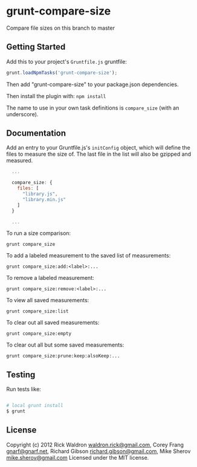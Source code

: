 # grunt-compare-size

Compare file sizes on this branch to master

## Getting Started

Add this to your project's `Gruntfile.js` gruntfile:
```javascript
grunt.loadNpmTasks('grunt-compare-size');
```

Then add "grunt-compare-size" to your package.json dependencies.

Then install the plugin with: `npm install`

The name to use in your own task definitions is `compare_size` (with an underscore).

## Documentation

Add an entry to your Gruntfile.js's `initConfig` object, which will define the files to measure the size of. The last file in the list will also be gzipped and measured.

```js
  ...

  compare_size: {
    files: [
      "library.js",
      "library.min.js"
    ]
  }

  ...
```

To run a size comparison:

```
grunt compare_size
```

To add a labeled measurement to the saved list of measurements:

```
grunt compare_size:add:<label>:...
```

To remove a labeled measurement:

```
grunt compare_size:remove:<label>:...
```

To view all saved measurements:

```
grunt compare_size:list
```

To clear out all saved measurements:

```
grunt compare_size:empty
```

To clear out all but some saved measurements:

```
grunt compare_size:prune:keep:alsoKeep:...
```


## Testing

Run tests like:

``` bash

# local grunt install
$ grunt

```

## License
Copyright (c) 2012 Rick Waldron <waldron.rick@gmail.com>, Corey Frang <gnarf@gnarf.net>, Richard Gibson <richard.gibson@gmail.com>, Mike Sherov <mike.sherov@gmail.com>
Licensed under the MIT license.
